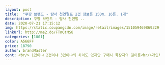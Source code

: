 ```yaml
---
layout: post 
title:  "쿠팡 브랜드 - 탐사 천연펄프 2겹 점보롤 150m, 16롤, 1개" 
description: 쿠팡 브랜드 - 탐사 천연펄 ..
date: 2020-07-21 17:15:12 
img: https://static.coupangcdn.com/image/retail/images/151059469869329-a60b892a-28ed-45cd-953d-ae4e732fd6d6.jpg 
linkUrl: http://me2.do/FTnGtMS8 
categories: [1001] 
color: A566FF 
price: 18790 
author: brandMaster 
cont: <br/> 1겹이냐 2겹이냐 3겹이냐의 차이도 있지만 구매시 화장지의 길이를<br/>개인적으론 좀더 두툼한 기존 타사브랜드가 적당하다는<br/>기존엔 다른 점보롤 화장지를 쓰고있다가 구매가 필요하여<br/>꼭 살펴봐야 합니다.<br/><br/>너무나 부드럽고 고퀄리티의 재질이어서 개인적으로 놀랐네요<br/>또 구매하겠습니다 <br/>미리수가 작아서 미니점보롤인줄 알았는데 느슨하게 감김 점보사이즈라 제가 헷갈렸네요 두겹300미리짜리 쓰고있는데 150미리라해서 미니점보인줄았어요 그래서 구매한건데 쩝,,,하지만 제가 잘못구매해서  쓰고있는 코멧보다 같은 두겹인데도 도톰한 느낌이라 좋네요 코멧도 상품평은 나쁘지않았는데 너무별로라 강아지 용으로 쓸려고요 요고는 두겹인데 잘붙어있어서 날리지않아요 엠보싱도 잘되있어 도톰해보여요 재생이 아니라 좋고요 가격이 너무 좋아서 구매한것도 있어요 절취선까지있어서 부드럽게 잘 잘리고요 휴지가 뻣뻣하지 않고 부드러워요<br/>번청하세요<br/>부드러운 엠보싱과 무향이어서 좋습니다.<br/><br/>사진의 오른쪽이 탐사 점보롤 왼쪽이 기존에 쓰던 타사 점보롤인데<br/>살펴보던중 탐사 점보롤 화장지가 눈에 띄어 구매했습니다.<br/><br/>생각이 듭니다.<br/><br/>위생적으로도 안심하고 쓸 수있겠습니다.<br/><br/>일반 공중화장실에서 보는 뻣뻣한 재질인줄 알았는데<br/>재생지가 아니라 천연펄프로 만들었고 무향 무형광이라<br/> 
---
```

 